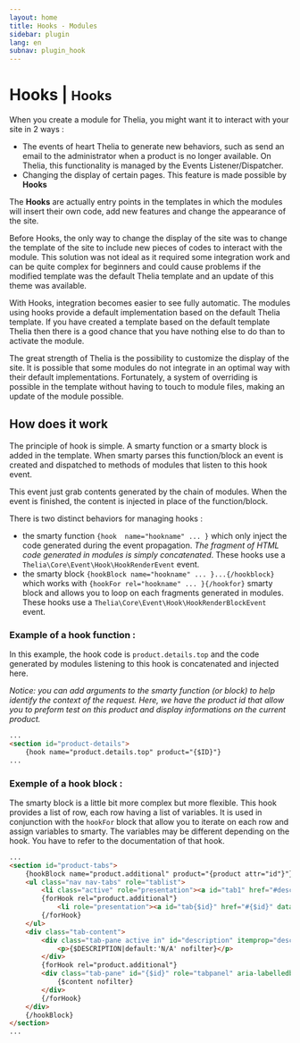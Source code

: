 ```yaml
---
layout: home
title: Hooks - Modules
sidebar: plugin
lang: en
subnav: plugin_hook
---
```


<div class="page-header">
    <h1>Hooks | <small>Hooks</small></h1>
</div>

When you create a module for Thelia, you might want it to interact with your site in 2 ways :

- The events of heart Thelia to generate new behaviors, such as send an email to the administrator when a product is no longer available. On Thelia, this functionality is managed by the Events Listener/Dispatcher.
- Changing the display of certain pages. This feature is made ​​possible by **Hooks**

The **Hooks** are actually entry points in the templates in which the modules will insert their own code, add new features and change the appearance of the site.

Before Hooks, the only way to change the display of the site was to change the template of the site to include new pieces of codes to interact with the module.
This solution was not ideal as it required some integration work and can be quite complex for beginners and could cause problems if the modified template was the default Thelia template and an update of this theme was available.

With Hooks, integration becomes easier to see fully automatic. The modules using hooks provide a default implementation based on the default Thelia template. If you have created a template based on the default template Thelia then there is a good chance that you have nothing else to do than to activate the module.

The great strength of Thelia is the possibility to customize the display of the site. It is possible that some modules do not integrate in an optimal way with their default implementations.
Fortunately, a system of overriding is possible in the template without having to touch to module files, making an update of the module possible.


## How does it work

The principle of hook is simple. A smarty function or a smarty block is added in the template. When smarty parses this function/block an event is created and dispatched to methods of modules that listen to this hook event.

This event just grab contents generated by the chain of modules. When the event is finished, the content is injected in place of the function/block.

There is two distinct behaviors for managing hooks : 

- the smarty function ```{hook  name="hookname" ... }``` which only inject the code generated during the event propagation. *The fragment of HTML code generated in modules is simply concatenated*. These hooks use a ```Thelia\Core\Event\Hook\HookRenderEvent``` event.
- the smarty block ```{hookBlock name="hookname" ... }...{/hookblock}``` which works with ```{hookFor rel="hookname" ... }{/hookfor}``` smarty block and allows you to loop on each fragments generated in modules. These hooks use a ```Thelia\Core\Event\Hook\HookRenderBlockEvent``` event.

### Example of a hook function :

In this example, the hook code is ```product.details.top``` and the code generated by modules listening to this hook is concatenated and injected here.

*Notice: you can add arguments to the smarty function (or block) to help identify the context of the request. Here, we have the product id that allow you to preform test on this product and display informations on the current product.*

```html
...
<section id="product-details">
    {hook name="product.details.top" product="{$ID}"}
...
```

### Exemple of a hook block :

The smarty block is a little bit more complex but more flexible. This hook provides a list of row, each row having a list of variables. It is used in conjunction with the ```hookFor``` block that allow you to iterate on each row and assign variables to smarty. The variables may be different depending on the hook. You have to refer to the documentation of that hook.


```html
...
<section id="product-tabs">
    {hookBlock name="product.additional" product="{product attr="id"}"}
    <ul class="nav nav-tabs" role="tablist">
        <li class="active" role="presentation"><a id="tab1" href="#description" data-toggle="tab" role="tab">{intl l="Description"}</a></li>
        {forHook rel="product.additional"}
            <li role="presentation"><a id="tab{$id}" href="#{$id}" data-toggle="tab" role="tab">{$title}</a></li>
        {/forHook}
    </ul>
    <div class="tab-content">
        <div class="tab-pane active in" id="description" itemprop="description" role="tabpanel" aria-labelledby="tab1">
            <p>{$DESCRIPTION|default:'N/A' nofilter}</p>
        </div>
        {forHook rel="product.additional"}
        <div class="tab-pane" id="{$id}" role="tabpanel" aria-labelledby="tab{$id}">
            {$content nofilter}
        </div>
        {/forHook}
    </div>
    {/hookBlock}
</section>
...
```
